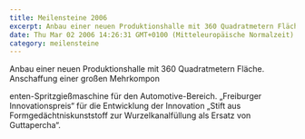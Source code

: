 ```yaml
---
title: Meilensteine 2006
excerpt: Anbau einer neuen Produktionshalle mit 360 Quadratmetern Fläche. Anschaffung einer großen Mehrkomponenten-Spritzgießmaschine für den Automotive-Bereich. „Freiburger Innovationspreis“ für die Entwicklung der Innovation „Stift aus Formgedächtniskunststoff zur Wurzelkanalfüllung als Ersatz von Guttapercha“.
date: Thu Mar 02 2006 14:26:31 GMT+0100 (Mitteleuropäische Normalzeit)
category: meilensteine
---
```


Anbau einer neuen Produktionshalle mit 360 Quadratmetern Fläche. Anschaffung einer großen Mehrkompon

<!--more-->

enten-Spritzgießmaschine für den Automotive-Bereich. „Freiburger Innovationspreis“ für die Entwicklung der Innovation „Stift aus Formgedächtniskunststoff zur Wurzelkanalfüllung als Ersatz von Guttapercha“.
